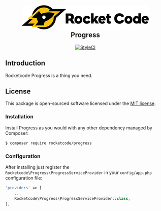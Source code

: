 <h2 align="center">
   <img src="https://raw.githubusercontent.com/RocketCodeHQ/logos/master/rc-logo.png"><br>Progress
</h2>

<p align="center">
    <a href="https://styleci.io/repos/92856894">
        <img src="https://styleci.io/repos/92856894/shield?branch=master" alt="StyleCI">
    </a>
</p>

## Introduction
Rocketcode Progress is a thing you need.

## License
This package is open-sourced software licensed under the [MIT license](http://opensource.org/licenses/MIT).

### Installation
Install Progress as you would with any other dependency managed by Composer:

```bash
$ composer require rocketcode/progress
```

### Configuration
After installing just register the ```Rocketcode\Progress\ProgressServiceProvider``` in your `config/app.php` configuration file:

```php
'providers' => [
    ...
    Rocketcode\Progress\ProgressServiceProvider::class,
],
```